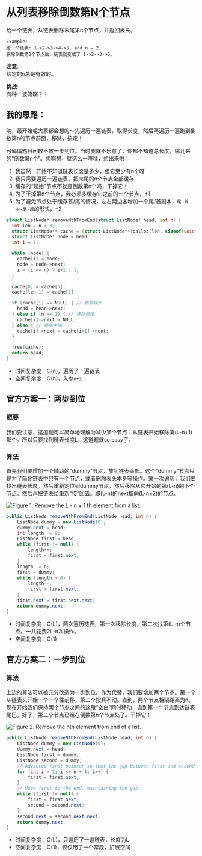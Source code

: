 # [从列表移除倒数第N个节点](https://leetcode.com/problems/remove-nth-node-from-end-of-list/)

给一个链表，从链表删除末尾第n个节点，并返回表头。

```
Example:
给一个链表: 1->2->3->4->5, and n = 2.
删除倒数第2个节点后，链表就变成了 1->2->3->5。
```
**注意**:  
给定的`n`总是有效的。

**挑战**:  
有种一波流啊？！

## 我的思路：

呐，最开始呢大家都会想的～先遍历一遍链表，取得长度，然后再遍历一遍跑到倒数第n的节点前面，移除，搞定！

可偏偏题目问敢不敢一步到位。当时我就不乐意了，你都不知道总长度，哪儿来的“倒数第n个”。想啊想，就这么一哆嗦，想出来啦：

1. 我虽然一开始不知道链表长度是多少，但它至少有n个呀
2. 我只需要遍历一遍链表，把末尾的n个节点全部缓存
3. 缓存的“起始”节点不就是倒数第n个吗，干掉它！
4. 为了干掉第n个节点，我必须多缓存它之前的一个节点，+1
5. 为了避免节点处于缓存首/尾的情况，左右两边各增加一个尾/首副本，`尾-首-中-尾-首`的形式，+2

```c
struct ListNode* removeNthFromEnd(struct ListNode* head, int n) {
  int len = n + 3;
  struct ListNode** cache = (struct ListNode**)calloc(len, sizeof(void*));
  struct ListNode* node = head;
  int i = 1;

  while (node) {
    cache[i] = node;
    node = node->next;
    i = (i <= n) ? i+1 : 1;
  }

  cache[0] = cache[n];
  cache[len-1] = cache[1];

  if (cache[i] == NULL) { // 移除表头
    head = head->next;
  } else if (n == 1) { // 移除表尾
    cache[i]->next = NULL;
  } else { // 移除中间
    cache[i]->next = cache[i+1]->next;
  }

  free(cache);
  return head;
}
```
- 时间复杂度：O(n)，遍历了一遍链表
- 空间复杂度：O(n)，入参`n+3`

## 官方方案一：两步到位

### 概要
我们要注意，这道题可以简单地理解为减少某个节点：从链表开始移除第(L-n+1)那个。所以只要找到链表长度L，这道题就so easy了。

### 算法

首先我们要增加一个辅助的“dummy”节点，放到链表头部。这个“dummy”节点只是为了简化链表中只有一个节点，或者删除表头本身等操作。第一次遍历，我们要找出链表长度。然后重新定位到dummy节点，然后移除从它开始的第(L-n)的下个节点。然后再把链表给重新“接”回去。即(L-n)的next指向(L-n+2)的节点。

![Figure 1. Remove the L - n + 1 th element from a list.](https://leetcode.com/media/original_images/19_Remove_nth_node_from_end_of_listA.png)

```java
public ListNode removeNthFromEnd(ListNode head, int n) {
    ListNode dummy = new ListNode(0);
    dummy.next = head;
    int length  = 0;
    ListNode first = head;
    while (first != null) {
        length++;
        first = first.next;
    }
    length -= n;
    first = dummy;
    while (length > 0) {
        length--;
        first = first.next;
    }
    first.next = first.next.next;
    return dummy.next;
}
```
- 时间复杂度：O(L)，两次遍历链表，第一次移除长度，第二次找第(L-n)个节点。一共花费2L-n次操作。
- 空间复杂度：O(1)

## 官方方案二：一步到位

### 算法

上边的算法可以被充分改造为一步到位。作为代替，我们要增加两个节点。第一个从链表头开始一个一个往前移，第二个按兵不动。直到，两个节点相隔距离为n。现在开始我们保持两个节点之间的这段“空白”同时移动，直到第一个节点到达链表尾巴。好了，第二个节点已经在倒数第n个节点处了。干掉它！

![Figure 2. Remove the nth element from end of a list.](https://leetcode.com/media/original_images/19_Remove_nth_node_from_end_of_listB.png)

```java
public ListNode removeNthFromEnd(ListNode head, int n) {
    ListNode dummy = new ListNode(0);
    dummy.next = head;
    ListNode first = dummy;
    ListNode second = dummy;
    // Advances first pointer so that the gap between first and second is n nodes apart
    for (int i = 1; i <= n + 1; i++) {
        first = first.next;
    }
    // Move first to the end, maintaining the gap
    while (first != null) {
        first = first.next;
        second = second.next;
    }
    second.next = second.next.next;
    return dummy.next;
}
```
- 时间复杂度：O(L)，只遍历了一遍链表，长度为L
- 空间复杂度：O(1)，仅仅用了一个常数，扩展空间